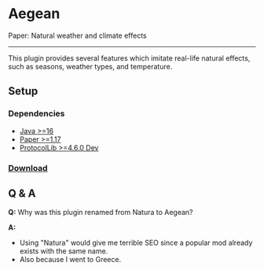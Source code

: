 # Aegean

Paper: Natural weather and climate effects

---

This plugin provides several features which imitate real-life natural effects,
such as seasons, weather types, and temperature.

## Setup

### Dependencies

* [Java >=16](https://adoptopenjdk.net/?variant=openjdk16&jvmVariant=hotspot)
* [Paper >=1.17](https://papermc.io/)
* [ProtocolLib >=4.6.0 Dev](https://ci.dmulloy2.net/job/ProtocolLib/lastSuccessfulBuild/)

### [Download](https://gitlab.com/aecsocket/aegean/-/jobs/artifacts/master/raw/paper/build/libs/aegean-paper-1.1.jar?job=build)

## Q & A

**Q:** Why was this plugin renamed from Natura to Aegean?

**A:**
* Using "Natura" would give me terrible SEO since a popular mod already exists with the same name.
* Also because I went to Greece.
